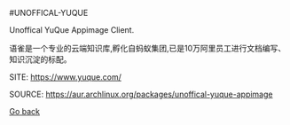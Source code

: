 #UNOFFICAL-YUQUE

 Unoffical YuQue Appimage Client.
 
 语雀是一个专业的云端知识库,孵化自蚂蚁集团,已是10万阿里员工进行文档编写、知识沉淀的标配。

 SITE: https://www.yuque.com/

 SOURCE: https://aur.archlinux.org/packages/unoffical-yuque-appimage

 [Go back](https://portable-linux-apps.github.io/apps.html)

